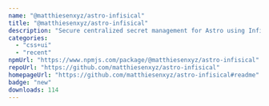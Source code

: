 ```yaml
---
name: "@matthiesenxyz/astro-infisical"
title: "@matthiesenxyz/astro-infisical"
description: "Secure centralized secret management for Astro using Infisical"
categories:
  - "css+ui"
  - "recent"
npmUrl: "https://www.npmjs.com/package/@matthiesenxyz/astro-infisical"
repoUrl: "https://github.com/matthiesenxyz/astro-infisical"
homepageUrl: "https://github.com/matthiesenxyz/astro-infisical#readme"
badge: "new"
downloads: 114
---
```

